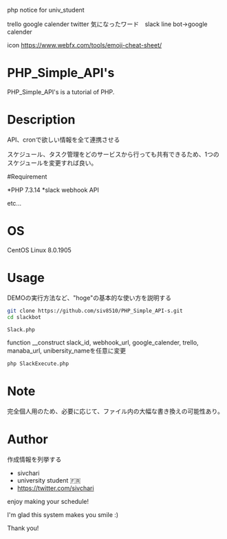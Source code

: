 php notice for univ_student

trello
google calender
twitter 気になったワード　slack
line bot->google calender

icon
https://www.webfx.com/tools/emoji-cheat-sheet/

# PHP_Simple_API's

PHP_Simple_API's is a tutorial of PHP.

# Description

API、cronで欲しい情報を全て連携させる

スケジュール、タスク管理をどのサービスから行っても共有できるため、1つのスケジュールを変更すれば良い。

#Requirement

*PHP 7.3.14
*slack webhook API

etc...

# OS

CentOS Linux 8.0.1905 

# Usage

DEMOの実行方法など、"hoge"の基本的な使い方を説明する

```bash
git clone https://github.com/siv8510/PHP_Simple_API-s.git
cd slackbot

Slack.php
```

function __construct
slack_id, webhook_url, google_calender, trello, manaba_url, unibersity_nameを任意に変更

```bash
php SlackExecute.php
```

# Note

完全個人用のため、必要に応じて、ファイル内の大幅な書き換えの可能性あり。

# Author

作成情報を列挙する

* sivchari
* university student 🇫🇷
* https://twitter.com/sivchari


enjoy making your schedule!

I'm glad this system makes you smile :)
 
Thank you!